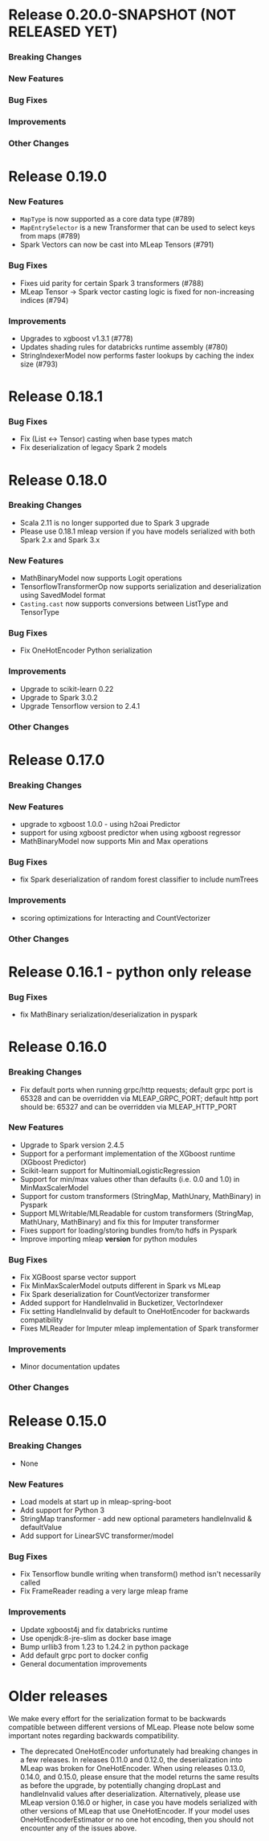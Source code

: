 # Release 0.20.0-SNAPSHOT (NOT RELEASED YET)

### Breaking Changes

### New Features

### Bug Fixes

### Improvements

### Other Changes

# Release 0.19.0

### New Features
- `MapType` is now supported as a core data type (#789)
- `MapEntrySelector` is a new Transformer that can be used to select keys from maps (#789)
- Spark Vectors can now be cast into MLeap Tensors (#791)

### Bug Fixes
- Fixes uid parity for certain Spark 3 transformers (#788)
- MLeap Tensor -> Spark vector casting logic is fixed for non-increasing indices (#794)

### Improvements
- Upgrades to xgboost v1.3.1 (#778)
- Updates shading rules for databricks runtime assembly (#780)
- StringIndexerModel now performs faster lookups by caching the index size (#793)

# Release 0.18.1

### Bug Fixes
- Fix (List <-> Tensor) casting when base types match
- Fix deserialization of legacy Spark 2 models

# Release 0.18.0

### Breaking Changes
- Scala 2.11 is no longer supported due to Spark 3 upgrade
- Please use 0.18.1 mleap version if you have models serialized with both Spark 2.x and Spark 3.x

### New Features
- MathBinaryModel now supports Logit operations
- TensorflowTransformerOp now supports serialization and deserialization using SavedModel format
- `Casting.cast` now supports conversions between ListType and TensorType

### Bug Fixes
- Fix OneHotEncoder Python serialization

### Improvements
- Upgrade to scikit-learn 0.22
- Upgrade to Spark 3.0.2
- Upgrade Tensorflow version to 2.4.1

### Other Changes

# Release 0.17.0

### Breaking Changes

### New Features
- upgrade to xgboost 1.0.0 - using h2oai Predictor
- support for using xgboost predictor when using xgboost regressor
- MathBinaryModel now supports Min and Max operations

### Bug Fixes
- fix Spark deserialization of random forest classifier to include numTrees

### Improvements
- scoring optimizations for Interacting and CountVectorizer

### Other Changes

# Release 0.16.1 - python only release

### Bug Fixes
- fix MathBinary serialization/deserialization in pyspark

# Release 0.16.0

### Breaking Changes
- Fix default ports when running grpc/http requests; default grpc port is 65328 and can be overridden via MLEAP_GRPC_PORT; default http port should be: 65327 and can be overridden via MLEAP_HTTP_PORT

### New Features
- Upgrade to Spark version 2.4.5
- Support for a performant implementation of the XGboost runtime (XGboost Predictor)
- Scikit-learn support for MultinomialLogisticRegression
- Support for min/max values other than defaults (i.e. 0.0 and 1.0) in MinMaxScalerModel
- Support for custom transformers (StringMap, MathUnary, MathBinary) in Pyspark
- Support MLWritable/MLReadable for custom transformers (StringMap, MathUnary, MathBinary) and fix this for Imputer transformer
- Fixes support for loading/storing bundles from/to hdfs in Pyspark
- Improve importing mleap __version__ for python modules

### Bug Fixes
- Fix XGBoost sparse vector support
- Fix MinMaxScalerModel outputs different in Spark vs MLeap
- Fix Spark deserialization for CountVectorizer transformer
- Added support for HandleInvalid in Bucketizer, VectorIndexer
- Fix setting HandleInvalid by default to OneHotEncoder for backwards compatibility
- Fixes MLReader for Imputer mleap implementation of Spark transformer

### Improvements
- Minor documentation updates

### Other Changes

# Release 0.15.0

### Breaking Changes
- None

### New Features
- Load models at start up in mleap-spring-boot
- Add support for Python 3
- StringMap transformer - add new optional parameters handleInvalid & defaultValue
- Add support for LinearSVC transformer/model 

### Bug Fixes
- Fix Tensorflow bundle writing when transform() method isn't necessarily called 
- Fix FrameReader reading a very large mleap frame

### Improvements
- Update xgboost4j and fix databricks runtime
- Use openjdk:8-jre-slim as docker base image
- Bump urllib3 from 1.23 to 1.24.2 in python package
- Add default grpc port to docker config
- General documentation improvements


# Older releases

We make every effort for the serialization format to be backwards compatible between different versions of MLeap. Please note below some important notes regarding backwards compatibility. 

- The deprecated OneHotEncoder unfortunately had breaking changes in a few releases. In releases 0.11.0 and 0.12.0, the deserialization into MLeap was broken for OneHotEncoder. When using releases 0.13.0, 0.14.0, and 0.15.0, please ensure that the model returns the same results as before the upgrade, by potentially changing dropLast and handleInvalid values after deserialization. Alternatively, please use MLeap version 0.16.0 or higher, in case you have models serialized with other versions of MLeap that use OneHotEncoder. If your model uses OneHotEncoderEstimator or no one hot encoding, then you should not encounter any of the issues above. 
